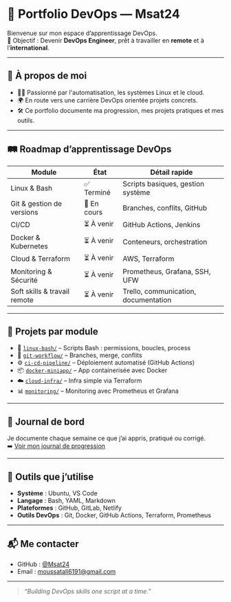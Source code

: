 # 🧰 Portfolio DevOps — Msat24

Bienvenue sur mon espace d’apprentissage DevOps.  
🎯 Objectif : Devenir **DevOps Engineer**, prêt à travailler en **remote** et à l’**international**.

---

## 🌱 À propos de moi

- 👨‍💻 Passionné par l'automatisation, les systèmes Linux et le cloud.
- 🌍 En route vers une carrière DevOps orientée projets concrets.
- 🛠️ Ce portfolio documente ma progression, mes projets pratiques et mes outils.

---

## 🛤️ Roadmap d’apprentissage DevOps

| Module                        | État       | Détail rapide                        |
|------------------------------|------------|--------------------------------------|
| Linux & Bash                 | ✅ Terminé | Scripts basiques, gestion système    |
| Git & gestion de versions    | 🔄 En cours| Branches, conflits, GitHub           |
| CI/CD                        | ⏳ À venir | GitHub Actions, Jenkins              |
| Docker & Kubernetes          | ⏳ À venir | Conteneurs, orchestration            |
| Cloud & Terraform            | ⏳ À venir | AWS, Terraform                       |
| Monitoring & Sécurité        | ⏳ À venir | Prometheus, Grafana, SSH, UFW        |
| Soft skills & travail remote | ⏳ À venir | Trello, communication, documentation |

---

## 📁 Projets par module

- 🔧 [`linux-bash/`](./projects/linux-bash) – Scripts Bash : permissions, boucles, process
- 🧪 [`git-workflow/`](./projects/git-workflow) – Branches, merge, conflits
- ⚙️ [`ci-cd-pipeline/`](./projects/ci-cd-pipeline) – Déploiement automatisé (GitHub Actions)
- 📦 [`docker-miniapp/`](./projects/docker-miniapp) – App containerisée avec Docker
- ☁️ [`cloud-infra/`](./projects/cloud-infra) – Infra simple via Terraform
- 📊 [`monitoring/`](./projects/monitoring) – Monitoring avec Prometheus et Grafana

---

## 📓 Journal de bord

Je documente chaque semaine ce que j’ai appris, pratiqué ou corrigé.  
➡️ [Voir mon journal de progression](./progress/README.md)

---

## 🧰 Outils que j’utilise

- **Système** : Ubuntu, VS Code
- **Langage** : Bash, YAML, Markdown
- **Plateformes** : GitHub, GitLab, Netlify
- **Outils DevOps** : Git, Docker, GitHub Actions, Terraform, Prometheus

---

## 📬 Me contacter

- GitHub : [@Msat24](https://github.com/Msat24)
- Email : moussatall6191@gmail.com

---

> *“Building DevOps skills one script at a time.”*

